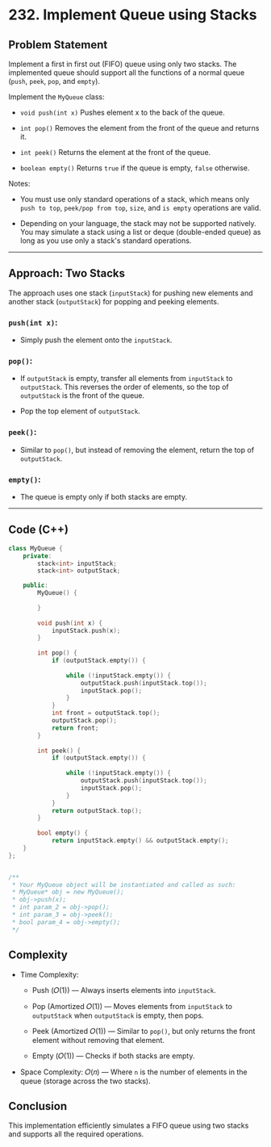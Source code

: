 # 232. Implement Queue using Stacks

## Problem Statement
Implement a first in first out (FIFO) queue using only two stacks. The implemented queue should support all the functions of a normal queue (`push`, `peek`, `pop`, and `empty`).

Implement the `MyQueue` class:

- `void push(int x)` Pushes element x to the back of the queue.

- `int pop()` Removes the element from the front of the queue and returns it.

- `int peek()` Returns the element at the front of the queue.

- `boolean empty()` Returns `true` if the queue is empty, `false` otherwise.

Notes:

- You must use only standard operations of a stack, which means only `push to top`, `peek/pop from top`, `size`, and `is empty` operations are valid.

- Depending on your language, the stack may not be supported natively. You may simulate a stack using a list or deque (double-ended queue) as long as you use only a stack's standard operations.

---

## Approach: Two Stacks

The approach uses one stack (`inputStack`) for pushing new elements and another stack (`outputStack`) for popping and peeking elements.

### `push(int x)`:

- Simply push the element onto the `inputStack`.

### `pop()`:

- If `outputStack` is empty, transfer all elements from `inputStack` to `outputStack`. This reverses the order of elements, so the top of `outputStack` is the front of the queue.

- Pop the top element of `outputStack`.

### `peek()`:

- Similar to `pop()`, but instead of removing the element, return the top of `outputStack`.

### `empty()`:

- The queue is empty only if both stacks are empty.

---

## Code (C++)

```cpp
class MyQueue {
    private:
        stack<int> inputStack; 
        stack<int> outputStack;

    public:
        MyQueue() {
    
        }
    
        void push(int x) {
            inputStack.push(x);
        }
        
        int pop() {
            if (outputStack.empty()) {
    
                while (!inputStack.empty()) {
                    outputStack.push(inputStack.top());
                    inputStack.pop();
                }
            }
            int front = outputStack.top();
            outputStack.pop();
            return front;
        }
    
        int peek() {
            if (outputStack.empty()) {
    
                while (!inputStack.empty()) {
                    outputStack.push(inputStack.top());
                    inputStack.pop();
                }
            }
            return outputStack.top();
        }
        
        bool empty() {
            return inputStack.empty() && outputStack.empty();
    }
};


/**
 * Your MyQueue object will be instantiated and called as such:
 * MyQueue* obj = new MyQueue();
 * obj->push(x);
 * int param_2 = obj->pop();
 * int param_3 = obj->peek();
 * bool param_4 = obj->empty();
 */
```
## Complexity
- Time Complexity:
   - Push (𝑂(1)) — Always inserts elements into `inputStack`.

   - Pop (Amortized 𝑂(1)) — Moves elements from `inputStack` to `outputStack` when `outputStack` is empty, then pops.

   - Peek (Amortized 𝑂(1)) — Similar to `pop()`, but only returns the front element without removing that element.

   - Empty (𝑂(1)) — Checks if both stacks are empty.  
   
- Space Complexity: 𝑂(𝑛) — Where `n` is the number of elements in the queue (storage across the two stacks).

## Conclusion
This implementation efficiently simulates a FIFO queue using two stacks and supports all the required operations.